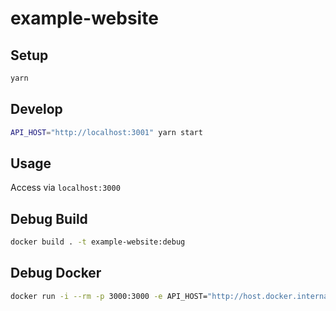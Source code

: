 # example-website

## Setup

```sh
yarn
```

## Develop

```sh
API_HOST="http://localhost:3001" yarn start
```

## Usage

Access via `localhost:3000`

## Debug Build

```sh
docker build . -t example-website:debug
```

## Debug Docker

```sh
docker run -i --rm -p 3000:3000 -e API_HOST="http://host.docker.internal:3001" example-website:debug
```
